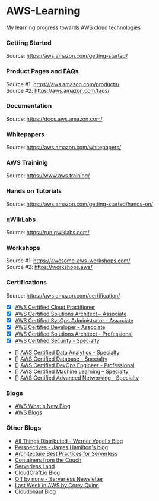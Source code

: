 # AWS-Learning
My learning progress towards AWS cloud technologies    
  
### Getting Started
Source: https://aws.amazon.com/getting-started/  
  
### Product Pages and FAQs
Source #1: https://aws.amazon.com/products/  
Source #2: https://aws.amazon.com/faqs/  
  
### Documentation
Source: https://docs.aws.amazon.com/  
  
### Whitepapers
Source: https://aws.amazon.com/whitepapers/  
    
### AWS Traininig
Source: https://www.aws.training/  
  
### Hands on Tutorials
Source: https://aws.amazon.com/getting-started/hands-on/  
  
### qWikLabs
Source: https://run.qwiklabs.com/  
  
### Workshops
Source #1: https://awesome-aws-workshops.com/  
Source #2: https://workshops.aws/  
  
### Certifications
Source: https://aws.amazon.com/certification/  
- [x] [AWS Certified Cloud Practitioner](https://aws.amazon.com/certification/certified-cloud-practitioner/)
- [x] [AWS Certified Solutions Architect – Associate](https://aws.amazon.com/certification/certified-solutions-architect-associate/)
- [x] [AWS Certified SysOps Administrator - Associate](https://aws.amazon.com/certification/certified-sysops-admin-associate/)
- [x] [AWS Certified Developer - Associate](https://aws.amazon.com/certification/certified-developer-associate/)
- [x] [AWS Certified Solutions Architect - Professional](https://aws.amazon.com/certification/certified-solutions-architect-professional/)
- [x] [AWS Certified Security - Specialty](https://aws.amazon.com/certification/certified-security-specialty/)
- [] [AWS Certified Data Analytics - Specialty](https://aws.amazon.com/certification/certified-data-analytics-specialty/)
- [] [AWS Certified Database - Specialty](https://aws.amazon.com/certification/certified-database-specialty/)
- [] [AWS Certified DevOps Engineer - Professional](https://aws.amazon.com/certification/certified-devops-engineer-professional/)
- [] [AWS Certified Machine Learning – Specialty](https://aws.amazon.com/certification/certified-machine-learning-specialty/)
- [] [AWS Certified Advanced Networking - Specialty](https://aws.amazon.com/certification/certified-advanced-networking-specialty/)
    
### Blogs
* [AWS What's New Blog](https://aws.amazon.com/about-aws/whats-new/2021/)
* [AWS Blogs](https://aws.amazon.com/blogs/)
  
### Other Blogs
* [All Things Distributed - Werner Vogel's Blog](https://www.allthingsdistributed.com/)
* [Perspectives - James Hamilton's blog](https://perspectives.mvdirona.com/)
* [Architecture Best Practices for Serverless](https://aws.amazon.com/architecture/serverless/)
* [Containers from the Couch](https://containersfromthecouch.com/)
* [Serverless Land](https://serverlessland.com/)
* [CloudCraft.io Blog](https://blog.cloudcraft.co/)
* [Off by none - Serverless Newsletter](https://offbynone.io/)
* [Last Week in AWS by Corey Quinn](https://www.lastweekinaws.com/blog/)
* [Cloudonaut Blog](https://cloudonaut.io/page/1/)